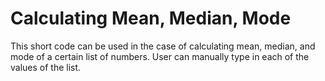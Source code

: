# Calculating Mean, Median, Mode

This short code can be used in the case of calculating mean, median, and mode of a certain list of numbers.
User can manually type in each of the values of the list.
